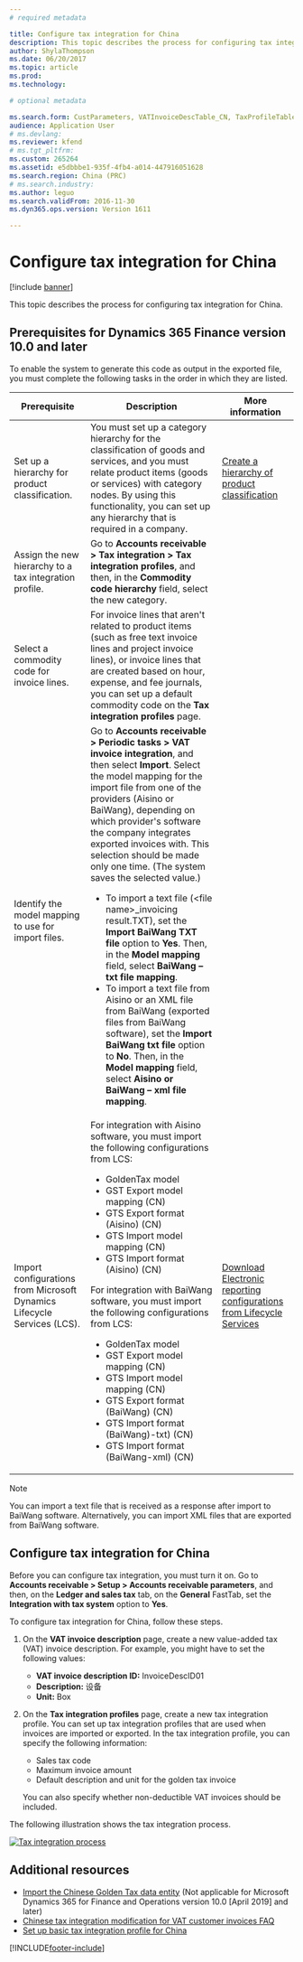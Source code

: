 ```yaml
---
# required metadata

title: Configure tax integration for China
description: This topic describes the process for configuring tax integration for China.
author: ShylaThompson
ms.date: 06/20/2017
ms.topic: article
ms.prod: 
ms.technology: 

# optional metadata

ms.search.form: CustParameters, VATInvoiceDescTable_CN, TaxProfileTable_CN
audience: Application User
# ms.devlang: 
ms.reviewer: kfend
# ms.tgt_pltfrm: 
ms.custom: 265264
ms.assetid: e5dbbbe1-935f-4fb4-a014-447916051628
ms.search.region: China (PRC)
# ms.search.industry: 
ms.author: leguo
ms.search.validFrom: 2016-11-30
ms.dyn365.ops.version: Version 1611

---
```


# Configure tax integration for China

[!include [banner](../includes/banner.md)]

This topic describes the process for configuring tax integration for China.

## Prerequisites for Dynamics 365 Finance version 10.0 and later

To enable the system to generate this code as output in the exported file, you must complete the following tasks in the order in which they are listed.

| Prerequisite | Description | More information |
|------------|-------------|------------------------|
| Set up a hierarchy for product classification. | You must set up a category hierarchy for the classification of goods and services, and you must relate product items (goods or services) with category nodes. By using this functionality, you can set up any hierarchy that is required in a company. | [Create a hierarchy of product classification](../../supply-chain/pim/tasks/create-hierarchy-product-classification.md) |
| Assign the new hierarchy to a tax integration profile. | Go to **Accounts receivable &gt; Tax integration &gt; Tax integration profiles**, and then, in the **Commodity code hierarchy** field, select the new category. | |
| Select a commodity code for invoice lines. | For invoice lines that aren't related to product items (such as free text invoice lines and project invoice lines), or invoice lines that are created based on hour, expense, and fee journals, you can set up a default commodity code on the **Tax integration profiles** page. | |
| Identify the model mapping to use for import files. | Go to **Accounts receivable &gt; Periodic tasks &gt; VAT invoice integration**, and then select **Import**. Select the model mapping for the import file from one of the providers (Aisino or BaiWang), depending on which provider's software the company integrates exported invoices with. This selection should be made only one time. (The system saves the selected value.)<ul><li>To import a text file (\<file name\>\_invoicing result.TXT), set the **Import BaiWang TXT file** option to **Yes**. Then, in the **Model mapping** field, select **BaiWang – txt file mapping**.</li><li>To import a text file from Aisino or an XML file from BaiWang (exported files from BaiWang software), set the **Import BaiWang txt file** option to **No**. Then, in the **Model mapping** field, select **Aisino or BaiWang – xml file mapping**.</li></ul> | |
| Import configurations from Microsoft Dynamics Lifecycle Services (LCS). | For integration with Aisino software, you must import the following configurations from LCS:<ul><li>GoldenTax model</li><li>GST Export model mapping (CN)</li><li>GTS Export format (Aisino) (CN)</li><li>GTS Import model mapping (CN)</li><li>GTS Import format (Aisino) (CN)</li></ul>For integration with BaiWang software, you must import the following configurations from LCS:<ul><li>GoldenTax model</li><li>GST Export model mapping (CN)</li><li>GTS Import model mapping (CN)</li><li>GTS Export format (BaiWang) (CN)</li><li>GTS Import format (BaiWang)-txt) (CN)</li><li>GTS Import format (BaiWang-xml) (CN)</li></ul> | [Download Electronic reporting configurations from Lifecycle Services](../../fin-ops-core/dev-itpro/analytics/download-electronic-reporting-configuration-lcs.md) |

> [!NOTE]
> You can import a text file that is received as a response after import to BaiWang software. Alternatively, you can import XML files that are exported from BaiWang software.

## Configure tax integration for China

Before you can configure tax integration, you must turn it on. Go to **Accounts receivable \> Setup \> Accounts receivable parameters**, and then, on the **Ledger and sales tax** tab, on the **General** FastTab, set the **Integration with tax system** option to **Yes**.

To configure tax integration for China, follow these steps.

1. On the **VAT invoice description** page, create a new value-added tax (VAT) invoice description. For example, you might have to set the following values:

    - **VAT invoice description ID:** InvoiceDescID01
    - **Description:** 设备
    - **Unit:** Box

2. On the **Tax integration profiles** page, create a new tax integration profile. You can set up tax integration profiles that are used when invoices are imported or exported. In the tax integration profile, you can specify the following information:

    - Sales tax code
    - Maximum invoice amount
    - Default description and unit for the golden tax invoice

    You can also specify whether non-deductible VAT invoices should be included.

The following illustration shows the tax integration process.

[![Tax integration process](./media/ic666469.gif)](./media/ic666469.gif)

## Additional resources

- [Import the Chinese Golden Tax data entity](apac-chn-import-golden-tax-data-entity.md) (Not applicable for Microsoft Dynamics 365 for Finance and Operations version 10.0 \[April 2019\] and later)
- [Chinese tax integration modification for VAT customer invoices FAQ](apac-chn-tax-integration-vat-customer-invoices.md)
- [Set up basic tax integration profile for China](./tasks/set-up-basic-tax-integration-profile-china.md)


[!INCLUDE[footer-include](../../includes/footer-banner.md)]